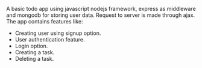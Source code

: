 A basic todo app using javascript nodejs framework, express as middleware and mongodb for storing
user data. Request to server is made through ajax.
The app contains features like:
* Creating user using signup option.
* User authentication feature.
* Login option.
* Creating a task.
* Deleting a task.

